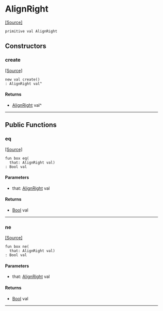 # AlignRight
<span class="source-link">[[Source]](src/format/align.md#L2)</span>
```pony
primitive val AlignRight
```

## Constructors

### create
<span class="source-link">[[Source]](src/format/align.md#L2)</span>


```pony
new val create()
: AlignRight val^
```

#### Returns

* [AlignRight](format-AlignRight.md) val^

---

## Public Functions

### eq
<span class="source-link">[[Source]](src/format/align.md#L3)</span>


```pony
fun box eq(
  that: AlignRight val)
: Bool val
```
#### Parameters

*   that: [AlignRight](format-AlignRight.md) val

#### Returns

* [Bool](builtin-Bool.md) val

---

### ne
<span class="source-link">[[Source]](src/format/align.md#L3)</span>


```pony
fun box ne(
  that: AlignRight val)
: Bool val
```
#### Parameters

*   that: [AlignRight](format-AlignRight.md) val

#### Returns

* [Bool](builtin-Bool.md) val

---

